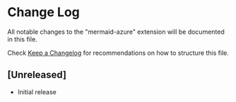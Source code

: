 # Change Log

All notable changes to the "mermaid-azure" extension will be documented in this file.

Check [Keep a Changelog](http://keepachangelog.com/) for recommendations on how to structure this file.

## [Unreleased]

- Initial release